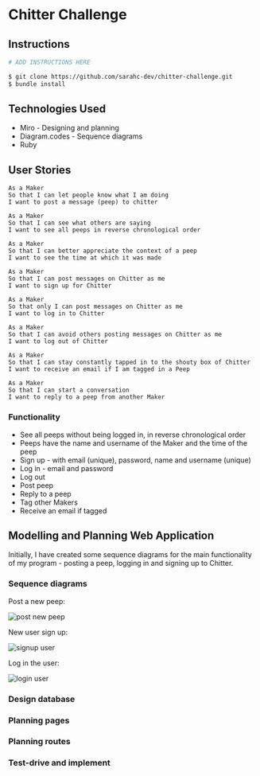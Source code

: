 # Chitter Challenge

## Instructions

```bash
# ADD INSTRUCTIONS HERE

$ git clone https://github.com/sarahc-dev/chitter-challenge.git
$ bundle install
```

## Technologies Used

- Miro - Designing and planning
- Diagram.codes - Sequence diagrams
- Ruby

## User Stories

```plain
As a Maker
So that I can let people know what I am doing
I want to post a message (peep) to chitter

As a Maker
So that I can see what others are saying
I want to see all peeps in reverse chronological order

As a Maker
So that I can better appreciate the context of a peep
I want to see the time at which it was made

As a Maker
So that I can post messages on Chitter as me
I want to sign up for Chitter

As a Maker
So that only I can post messages on Chitter as me
I want to log in to Chitter

As a Maker
So that I can avoid others posting messages on Chitter as me
I want to log out of Chitter

As a Maker
So that I can stay constantly tapped in to the shouty box of Chitter
I want to receive an email if I am tagged in a Peep

As a Maker
So that I can start a conversation
I want to reply to a peep from another Maker
```

### Functionality

- See all peeps without being logged in, in reverse chronological order
- Peeps have the name and username of the Maker and the time of the peep
- Sign up - with email (unique), password, name and username (unique)
- Log in - email and password
- Log out
- Post peep
- Reply to a peep
- Tag other Makers
- Receive an email if tagged

## Modelling and Planning Web Application

Initially, I have created some sequence diagrams for the main functionality of my program - posting a peep, logging in and signing up to Chitter.

### Sequence diagrams

Post a new peep:

![post new peep](https://www.dropbox.com/s/i3nk0bkjk6dfqg1/post-a-peep.png?dl=0)

New user sign up:

![signup user](https://www.dropbox.com/s/w0qs7n0gyr11l5d/signup-user.png?dl=1)

Log in the user:

![login user](https://www.dropbox.com/s/r0ki675kotlyvil/login-user.png?dl=1)

### Design database

### Planning pages

### Planning routes

### Test-drive and implement
